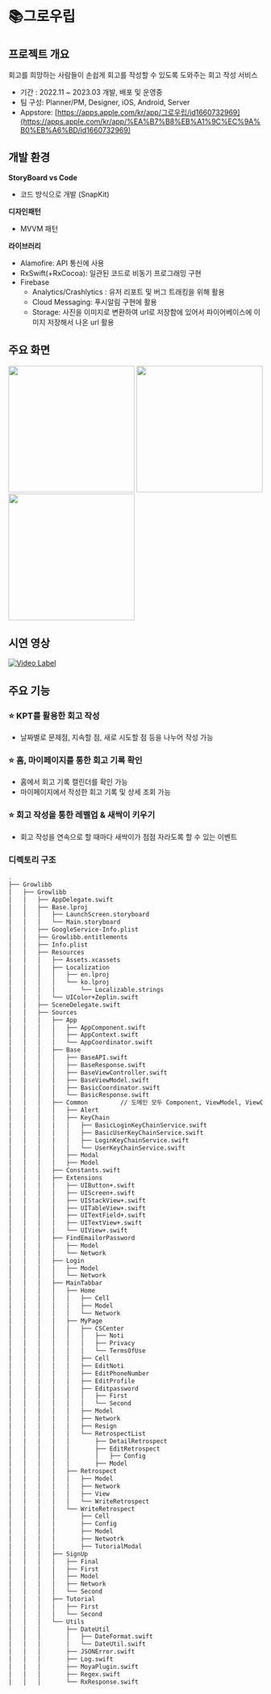 # 📚그로우립

## 프로젝트 개요
회고를 희망하는 사람들이 손쉽게 회고를 작성할 수 있도록 도와주는 회고 작성 서비스

- 기간 : 2022.11 ~ 2023.03 개발, 배포 및 운영중
- 팀 구성: Planner/PM, Designer, iOS, Android, Server
- Appstore: [https://apps.apple.com/kr/app/그로우립/id1660732969](https://apps.apple.com/kr/app/%EA%B7%B8%EB%A1%9C%EC%9A%B0%EB%A6%BD/id1660732969)


## 개발 환경
**StoryBoard vs Code**

- 코드 방식으로 개발 (SnapKit)

**디자인패턴**

- MVVM 패턴

**라이브러리**

- Alamofire: API 통신에 사용
- RxSwift(+RxCocoa): 일관된 코드로 비동기 프로그래밍 구현
- Firebase
   - Analytics/Crashlytics  : 유저 리포트 및 버그 트래킹을 위해 활용
   - Cloud Messaging: 푸시알림 구현에 활용
   - Storage: 사진을 이미지로 변환하여 url로 저장함에 있어서 파이어베이스에 이미지 저장해서 나온 url 활용

## 주요 화면

<img src="https://github.com/runner-be/RunnerBe-iOS/assets/37764504/5c583987-a826-4a9d-b6dd-d24b2dd4f7f2" width="250"/>
<img src="https://github.com/runner-be/RunnerBe-iOS/assets/37764504/c114b295-682f-4e0e-a54e-8454b1918741" width="250"/>
<img src="https://github.com/runner-be/RunnerBe-iOS/assets/37764504/4eb48e18-9d88-4b0b-b64c-58f85a36a902" width="250"/>

## 시연 영상
[![Video Label](http://img.youtube.com/vi/uobFbsYq9Tg/0.jpg)](https://youtu.be/uobFbsYq9Tg)

##  주요 기능

### ⭐️ KPT를 활용한 회고 작성
- 날짜별로 문제점, 지속할 점, 새로 시도할 점 등을 나누어 작성 가능

### ⭐️ 홈, 마이페이지를 통한 회고 기록 확인
- 홈에서 회고 기록 캘린더를 확인 가능
- 마이페이지에서 작성한 회고 기록 및 상세 조회 가능

### ⭐️ 회고 작성을 통한 레벨업 & 새싹이 키우기
- 회고 작성을 연속으로 할 때마다 새싹이가 점점 자라도록 할 수 있는 이벤트

### 디렉토리 구조

```bash
.
├── Growlibb
│   ├── Growlibb
│   │   ├── AppDelegate.swift
│   │   ├── Base.lproj
│   │   │   ├── LaunchScreen.storyboard
│   │   │   └── Main.storyboard
│   │   ├── GoogleService-Info.plist
│   │   ├── Growlibb.entitlements
│   │   ├── Info.plist
│   │   ├── Resources
│   │   │   ├── Assets.xcassets
│   │   │   ├── Localization
│   │   │   │   ├── en.lproj
│   │   │   │   └── ko.lproj
│   │   │   │       └── Localizable.strings
│   │   │   └── UIColor+Zeplin.swift
│   │   ├── SceneDelegate.swift
│   │   ├── Sources
│   │   │   ├── App
│   │   │   │   ├── AppComponent.swift
│   │   │   │   ├── AppContext.swift
│   │   │   │   └── AppCoordinator.swift
│   │   │   ├── Base
│   │   │   │   ├── BaseAPI.swift
│   │   │   │   ├── BaseResponse.swift
│   │   │   │   ├── BaseViewController.swift
│   │   │   │   ├── BaseViewModel.swift
│   │   │   │   ├── BasicCoordinator.swift
│   │   │   │   └── BasicResponse.swift
│   │   │   ├── Common	       // 도메인 모두 Component, ViewModel, ViewController, Coordinator로 통일
│   │   │   │   ├── Alert
│   │   │   │   ├── KeyChain
│   │   │   │   │   ├── BasicLoginKeyChainService.swift
│   │   │   │   │   ├── BasicUserKeyChainService.swift
│   │   │   │   │   ├── LoginKeyChainService.swift
│   │   │   │   │   └── UserKeyChainService.swift
│   │   │   │   ├── Modal
│   │   │   │   ├── Model
│   │   │   ├── Constants.swift
│   │   │   ├── Extensions
│   │   │   │   ├── UIButton+.swift
│   │   │   │   ├── UIScreen+.swift
│   │   │   │   ├── UIStackView+.swift
│   │   │   │   ├── UITableView+.swift
│   │   │   │   ├── UITextField+.swift
│   │   │   │   ├── UITextView+.swift
│   │   │   │   └── UIView+.swift
│   │   │   ├── FindEmailorPassword
│   │   │   │   ├── Model
│   │   │   │   └── Network
│   │   │   ├── Login
│   │   │   │   ├── Model
│   │   │   │   └── Network
│   │   │   ├── MainTabbar
│   │   │   │   ├── Home
│   │   │   │   │   ├── Cell
│   │   │   │   │   ├── Model
│   │   │   │   │   └── Network
│   │   │   │   ├── MyPage
│   │   │   │   │   ├── CSCenter
│   │   │   │   │   │   ├── Noti
│   │   │   │   │   │   ├── Privacy
│   │   │   │   │   │   └── TermsOfUse
│   │   │   │   │   ├── Cell
│   │   │   │   │   ├── EditNoti
│   │   │   │   │   ├── EditPhoneNumber
│   │   │   │   │   ├── EditProfile
│   │   │   │   │   ├── Editpassword
│   │   │   │   │   │   ├── First
│   │   │   │   │   │   └── Second
│   │   │   │   │   ├── Model
│   │   │   │   │   ├── Network
│   │   │   │   │   ├── Resign
│   │   │   │   │   └── RetrospectList
│   │   │   │   │       ├── DetailRetrospect
│   │   │   │   │       ├── EditRetrospect
│   │   │   │   │       │   ├── Config
│   │   │   │   │       ├── Model
│   │   │   │   ├── Retrospect
│   │   │   │   │   ├── Model
│   │   │   │   │   ├── Network
│   │   │   │   │   ├── View
│   │   │   │   │   └── WriteRetrospect
│   │   │   │   └── WriteRetrospect
│   │   │   │       ├── Cell
│   │   │   │       ├── Config
│   │   │   │       ├── Model
│   │   │   │       ├── Netwotrk
│   │   │   │       ├── TutorialModal
│   │   │   ├── SignUp
│   │   │   │   ├── Final
│   │   │   │   ├── First
│   │   │   │   ├── Model
│   │   │   │   ├── Network
│   │   │   │   └── Second
│   │   │   ├── Tutorial
│   │   │   │   ├── First
│   │   │   │   └── Second
│   │   │   └── Utils
│   │   │       ├── DateUtil
│   │   │       │   ├── DateFormat.swift
│   │   │       │   └── DateUtil.swift
│   │   │       ├── JSONError.swift
│   │   │       ├── Log.swift
│   │   │       ├── MoyaPlugin.swift
│   │   │       ├── Regex.swift
│   │   │       └── RxResponse.swift
```
